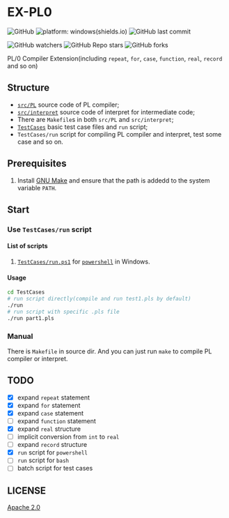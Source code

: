 # EX-PL0

![GitHub](https://img.shields.io/github/license/pisceskkk/EX-PL0)
![platform: windows(shields.io)](https://img.shields.io/badge/platform-Windows-brightgreen)
![GitHub last commit](https://img.shields.io/github/last-commit/pisceskkk/EX-PL0)

![GitHub watchers](https://img.shields.io/github/watchers/pisceskkk/EX-PL0?style=social)
![GitHub Repo stars](https://img.shields.io/github/stars/pisceskkk/EX-PL0?style=social)
![GitHub forks](https://img.shields.io/github/forks/pisceskkk/EX-PL0?style=social)

PL/0 Compiler Extension(including `repeat`, `for`, `case`, `function`, `real`, `record` and so on)

## Structure

- [`src/PL`](https://github.com/pisceskkk/EX-PL0/tree/master/src/PL) source code of PL compiler;
- [`src/interpret`](https://github.com/pisceskkk/EX-PL0/tree/master/src/interpret) source code of interpret for intermediate code;
- There are `Makefile`s in both `src/PL` and `src/interpret`;
- [`TestCases`](https://github.com/pisceskkk/EX-PL0/tree/master/TestCases) basic test case files and `run` script;
- `TestCases/run` script for compiling PL compiler and interpret, test some case and so on.

## Prerequisites

1. Install [GNU Make](https://www.gnu.org/software/make/) and ensure that the path is addedd to the system variable `PATH`.

## Start

### Use `TestCases/run` script

#### List of scripts

1. [`TestCases/run.ps1`](https://github.com/pisceskkk/EX-PL0/blob/master/TestCases/run.ps1) for [`powershell`](https://github.com/powershell/powershell) in Windows.

#### Usage

```sh
cd TestCases
# run script directly(compile and run test1.pls by default)
./run
# run script with specific .pls file
./run part1.pls
```

### Manual

There is `Makefile` in source dir. And you can just run `make` to compile PL compiler or interpret.

## TODO

- [x] expand `repeat` statement
- [x] expand `for` statement
- [x] expand `case` statement
- [ ] expand `function` statement
- [x] expand `real` structure
- [ ] implicit conversion from `int` to `real`
- [ ] expand `record` structure
- [x] `run` script for `powershell`
- [ ] `run` script for `bash`
- [ ] batch script for test cases

## LICENSE

[Apache 2.0](https://github.com/pisceskkk/EX-PL0/blob/matser/LICENSE)